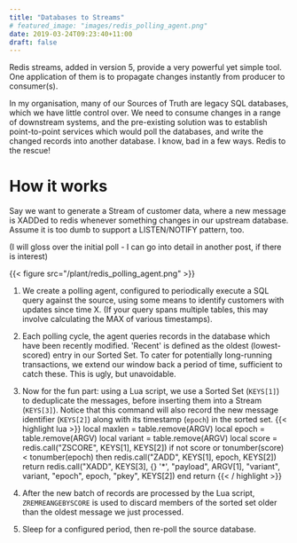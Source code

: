 ```yaml
---
title: "Databases to Streams"
# featured_image: "images/redis_polling_agent.png"
date: 2019-03-24T09:23:40+11:00
draft: false
---
```


Redis streams, added in version 5, provide a very powerful yet simple tool.
One application of them is to propagate changes instantly from producer to consumer(s).

In my organisation, many of our Sources of Truth are legacy SQL databases, which we have
little control over. We need to consume changes in a range of downstream systems, and the
pre-existing solution was to establish point-to-point services which would poll the databases,
and write the changed records into another database. I know, bad in a few ways. Redis
to the rescue!

# How it works

Say we want to generate a Stream of customer data, where a new message is XADDed to redis
whenever something changes in our upstream database. Assume it is too dumb to support a
LISTEN/NOTIFY pattern, too.

(I will gloss over the initial poll - I can go into detail in another post, if there is interest)

{{< figure src="/plant/redis_polling_agent.png" >}}

1. We create a polling agent, configured to periodically execute a SQL query against the source,
   using some means to identify customers with updates since time X. (If your query spans multiple
   tables, this may involve calculating the MAX of various timestamps).

1. Each polling cycle, the agent queries records in the database which have been recently modified.
   'Recent' is defined as the oldest (lowest-scored) entry in our Sorted Set.
   To cater for potentially
   long-running transactions, we extend our window back a period of time, sufficient to catch these.
   This is ugly, but unavoidable.

1. Now for the fun part: using a Lua script, we use a Sorted Set (`KEYS[1]`) to
   deduplicate the messages,
   before inserting them into a Stream (`KEYS[3]`).
   Notice that this command will also record the new
   message identifier (`KEYS[2]`) along with its timestamp (`epoch`) in the sorted set.
   {{< highlight lua >}}
   local maxlen = table.remove(ARGV)
   local epoch = table.remove(ARGV)
   local variant = table.remove(ARGV)
   local score = redis.call("ZSCORE", KEYS[1], KEYS[2])
   if not score or tonumber(score) < tonumber(epoch) then
   redis.call("ZADD", KEYS[1], epoch, KEYS[2])
   return redis.call("XADD", KEYS[3], {} '\*', "payload", ARGV[1], "variant", variant, "epoch", epoch, "pkey", KEYS[2])
   end
   return
   {{< / highlight >}}

1. After the new batch of records are processed by the Lua script, `ZREMREANGEBYSCORE` is used to
   discard members of the sorted set older than the oldest message we just processed.
1. Sleep for a configured period, then re-poll the source database.
